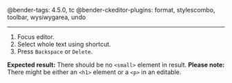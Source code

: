 @bender-tags: 4.5.0, tc
@bender-ckeditor-plugins: format, stylescombo, toolbar, wysiwygarea, undo

----

1. Focus editor.
2. Select whole text using shortcut.
3. Press `Backspace` or `Delete`.

**Expected result:** There should be no `<small>` element in result.
**Please note:** There might be either an `<h1>` element or a `<p>` in an editable.
